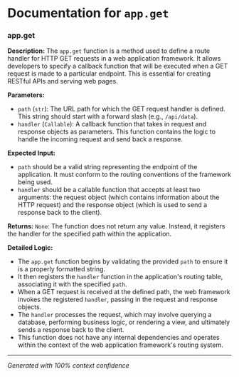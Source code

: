# Documentation for `app.get`

### app.get

**Description:**
The `app.get` function is a method used to define a route handler for HTTP GET requests in a web application framework. It allows developers to specify a callback function that will be executed when a GET request is made to a particular endpoint. This is essential for creating RESTful APIs and serving web pages.

**Parameters:**
- `path` (`str`): The URL path for which the GET request handler is defined. This string should start with a forward slash (e.g., `/api/data`).
- `handler` (`Callable`): A callback function that takes in request and response objects as parameters. This function contains the logic to handle the incoming request and send back a response.

**Expected Input:**
- `path` should be a valid string representing the endpoint of the application. It must conform to the routing conventions of the framework being used.
- `handler` should be a callable function that accepts at least two arguments: the request object (which contains information about the HTTP request) and the response object (which is used to send a response back to the client).

**Returns:**
`None`: The function does not return any value. Instead, it registers the handler for the specified path within the application.

**Detailed Logic:**
- The `app.get` function begins by validating the provided `path` to ensure it is a properly formatted string.
- It then registers the `handler` function in the application's routing table, associating it with the specified `path`.
- When a GET request is received at the defined path, the web framework invokes the registered `handler`, passing in the request and response objects.
- The `handler` processes the request, which may involve querying a database, performing business logic, or rendering a view, and ultimately sends a response back to the client.
- This function does not have any internal dependencies and operates within the context of the web application framework's routing system.

---
*Generated with 100% context confidence*
